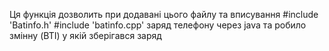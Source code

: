 Ця функція дозволить при додавані цього файлу та вписування
#include 'Batinfo.h'
#include 'batinfo.cpp'
заряд телефону через java та робило змінну (BTI) у якій зберігався заряд
